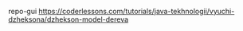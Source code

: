 repo-gui
https://coderlessons.com/tutorials/java-tekhnologii/vyuchi-dzheksona/dzhekson-model-dereva
